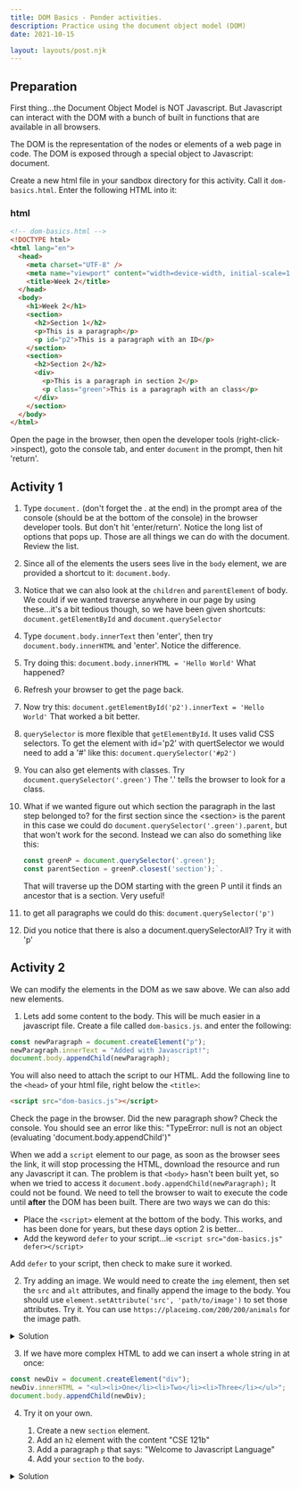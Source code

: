 ```yaml
---
title: DOM Basics - Ponder activities.
description: Practice using the document object model (DOM)
date: 2021-10-15

layout: layouts/post.njk
---
```


## Preparation

First thing...the Document Object Model is NOT Javascript. But Javascript can interact with the DOM with a bunch of built in functions that are available in all browsers.

The DOM is the representation of the nodes or elements of a web page in code. The DOM is exposed through a special object to Javascript: document.

Create a new html file in your sandbox directory for this activity. Call it `dom-basics.html`. Enter the following HTML into it:

### html

```html
<!-- dom-basics.html -->
<!DOCTYPE html>
<html lang="en">
  <head>
    <meta charset="UTF-8" />
    <meta name="viewport" content="width=device-width, initial-scale=1.0" />
    <title>Week 2</title>
  </head>
  <body>
    <h1>Week 2</h1>
    <section>
      <h2>Section 1</h2>
      <p>This is a paragraph</p>
      <p id="p2">This is a paragraph with an ID</p>
    </section>
    <section>
      <h2>Section 2</h2>
      <div>
        <p>This is a paragraph in section 2</p>
        <p class="green">This is a paragraph with an class</p>
      </div>
    </section>
  </body>
</html>
```

Open the page in the browser, then open the developer tools (right-click->inspect), goto the console tab, and enter `document` in the prompt, then hit 'return'.

## Activity 1

1. Type `document.` (don't forget the . at the end) in the prompt area of the console (should be at the bottom of the console) in the browser developer tools. But don't hit 'enter/return'. Notice the long list of options that pops up. Those are all things we can do with the document. Review the list.
2. Since all of the elements the users sees live in the `body` element, we are provided a shortcut to it: `document.body`.
3. Notice that we can also look at the `children` and `parentElement` of body. We could if we wanted traverse anywhere in our page by using these...it's a bit tedious though, so we have been given shortcuts: `document.getElementById` and `document.querySelector`
4. Type `document.body.innerText` then 'enter', then try `document.body.innerHTML` and 'enter'. Notice the difference.
5. Try doing this: `document.body.innerHTML = 'Hello World'` What happened?
6. Refresh your browser to get the page back.
7. Now try this: `document.getElementById('p2').innerText = 'Hello World'` That worked a bit better.
8. `querySelector` is more flexible that `getElementById`. It uses valid CSS selectors. To get the element with id='p2' with quertSelector we would need to add a '#' like this:
   `document.querySelector('#p2')`
9. You can also get elements with classes. Try `document.querySelector('.green')` The '.' tells the browser to look for a class.
10. What if we wanted figure out which section the paragraph in the last step belonged to? for the first section since the &lt;section&gt; is the parent in this case we could do `document.querySelector('.green').parent`, but that won't work for the second. Instead we can also do something like this:

    ```javascript
    const greenP = document.querySelector('.green');
    const parentSection = greenP.closest('section');`.
    ```

    That will traverse up the DOM starting with the green P until it finds an ancestor that is a section. Very useful!

11. to get all paragraphs we could do this: `document.querySelector('p')`
12. Did you notice that there is also a document.querySelectorAll? Try it with 'p'

## Activity 2

We can modify the elements in the DOM as we saw above. We can also add new elements.

1. Lets add some content to the body. This will be much easier in a javascript file. Create a file called `dom-basics.js`. and enter the following:

```javascript
const newParagraph = document.createElement("p");
newParagraph.innerText = "Added with Javascript!";
document.body.appendChild(newParagraph);
```

You will also need to attach the script to our HTML. Add the following line to the `<head>` of your html file, right below the `<title>`:

```html
<script src="dom-basics.js"></script>
```

Check the page in the browser. Did the new paragraph show? Check the console. You should see an error like this: "TypeError: null is not an object (evaluating 'document.body.appendChild')"

When we add a `script` element to our page, as soon as the browser sees the link, it will stop processing the HTML, download the resource and run any Javascript it can. The problem is that `<body>` hasn't been built yet, so when we tried to access it `document.body.appendChild(newParagraph);` It could not be found. We need to tell the browser to wait to execute the code until **after** the DOM has been built. There are two ways we can do this:

- Place the `<script>` element at the bottom of the body. This works, and has been done for years, but these days option 2 is better...
- Add the keyword `defer` to your script...ie `<script src="dom-basics.js" defer></script>`

Add `defer` to your script, then check to make sure it worked.

2. Try adding an image. We would need to create the `img` element, then set the `src` and `alt` attributes, and finally append the image to the body. You should use
   `element.setAttribute('src', 'path/to/image')` to set those attributes. Try it. You can use
   `https://placeimg.com/200/200/animals` for the image path.

<details><summary>Solution</summary>

```javascript
const newImage = document.createElement("img");
newImage.setAttribute("src", "https://placeimg.com/200/200/animals");
newImage.setAttribute("alt", "Description of image");
document.body.appendChild(newImage);
```

</details>

3. If we have more complex HTML to add we can insert a whole string in at once:

```javascript
const newDiv = document.createElement("div");
newDiv.innerHTML = "<ul><li>One</li><li>Two</li><li>Three</li></ul>";
document.body.appendChild(newDiv);
```

4. Try it on your own.

   1. Create a new `section` element.
   2. Add an `h2` element with the content "CSE 121b"
   3. Add a paragraph `p` that says: "Welcome to Javascript Language"
   4. Add your `section` to the `body`.

<details>
<summary>Solution</summary>

There are two common ways this could be done:

```javascript
const newSection = document.createElement("section");
const newH2 = document.createElement("h2");
newH2.innerText = "CSE 121b";
newSection.appendChild(newH2);
const newP = document.createElement("p");
newH2.innerText = "Welcome to Javascript Language";
newSection.appendChild(newP);

document.body.appendChild(newSection);
```

OR you could do it this way:

```javascript
const newSection = document.createElement("section");
newSection.innerHTML = "<h2>CSE 121b</h2><p>Welcome to Javascript Language</p>";
document.body.appendChild(newSection);
```

</details>
